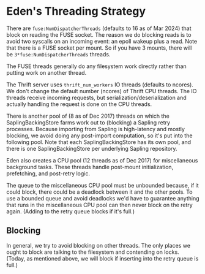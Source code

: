 # Eden's Threading Strategy

There are `fuse:NumDispatcherThreads` (defaults to 16 as of Mar 2024) that block on reading
the FUSE socket.  The reason we do blocking reads is to avoid two syscalls on an
incoming event: an epoll wakeup plus a read.  Note that there is a FUSE socket
per mount.  So if you have 3 mounts, there will be `3*fuse:NumDispatcherThreads` threads.

The FUSE threads generally do any filesystem work directly rather than putting
work on another thread.

The Thrift server uses `thrift_num_workers` IO threads (defaults to ncores).
We don't change the default number (ncores) of Thrift CPU threads.  The
IO threads receive incoming requests, but serialization/deserialization and
actually handling the request is done on the CPU threads.

There is another pool of (8 as of Dec 2017) threads on which the SaplingBackingStore
farms work out to (blocking) a Sapling retry processes.  Because importing from
Sapling is high-latency and mostly blocking, we avoid doing any post-import
computation, so it's put into the following pool.  Note that each SaplingBackingStore
has its own pool, and there is one SaplingBackingStore per underlying Sapling
repository.

Eden also creates a CPU pool (12 threads as of Dec 2017) for miscellaneous
background tasks.  These threads handle post-mount initialization, prefetching,
and post-retry logic.

The queue to the miscellaneous CPU pool must be unbounded because, if it could
block, there could be a deadlock between it and the other pools.  To use a
bounded queue and avoid deadlocks we'd have to guarantee anything that runs in
the miscellaneous CPU pool can then never block on the retry again.  (Adding
to the retry queue blocks if it's full.)

## Blocking

In general, we try to avoid blocking on other threads.  The only places we ought
to block are talking to the filesystem and contending on locks.  (Today, as
mentioned above, we will block if inserting into the retry queue is full.)
